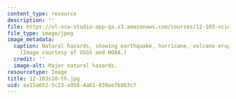 ```yaml
---
content_type: resource
description: ''
file: https://ol-ocw-studio-app-qa.s3.amazonaws.com/courses/12-103-science-and-policy-of-natural-hazards-spring-2010/aa15a6525c23a9584a61839ae7b863c7_12-103s10-th.jpg
file_type: image/jpeg
image_metadata:
  caption: Natural hazards, showing earthquake, hurricane, volcano eruption and tornado.
    (Image courtesy of USGS and NOAA.)
  credit: ''
  image-alt: Major natural hazards.
resourcetype: Image
title: 12-103s10-th.jpg
uid: aa15a652-5c23-a958-4a61-839ae7b863c7
---
```

